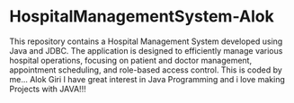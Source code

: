 # HospitalManagementSystem-Alok
This repository contains a Hospital Management System developed using Java and JDBC. The application is designed to efficiently manage various hospital operations, focusing on patient and doctor management, appointment scheduling, and role-based access control.
This is coded by me... Alok Giri
I have great interest in Java Programming and i love making Projects with JAVA!!!

